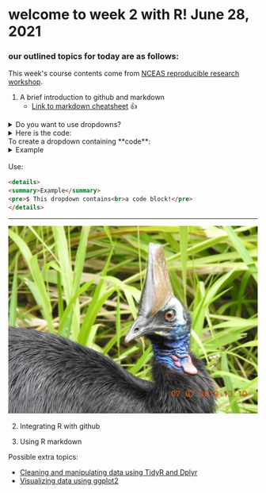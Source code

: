 # welcome to week 2 with R! June 28, 2021
### our outlined topics for today are as follows: 
This week's course contents come from [NCEAS reproducible research workshop](https://learning.nceas.ucsb.edu/2021-02-RRCourse/session-4-version-control-with-git-and-github.html#learning-objectives-4
). 
1. A brief introduction to github and markdown
   * [Link to markdown cheatsheet](https://guides.github.com/pdfs/markdown-cheatsheet-online.pdf) :+1:
  <details>
  <summary> Do you want to use dropdowns? </summary>
YES YOU DO!
  </details>
  
  <details>
    <summary>Here is the code:</summary>

```html
<details>
<summary>Example</summary>
YES YOU DO!
</details>
```
  <br>
  <details>
<summary>Example</summary>
<pre>$ This dropdown contains<br>a code block!</pre>
</details>
</pre>  
  </details>
  To create a dropdown containing **code**:

<details>
<summary>Example</summary>
<pre>This dropdown contains<br>a code block!</pre>
</details>
<br>
Use:

```html
<details>
<summary>Example</summary>
<pre>$ This dropdown contains<br>a code block!</pre>
</details>
```
---
![Here is a picture](/week2/cassuary.JPG)
<br>

2. Integrating R with github

3. Using R markdown 



Possible extra topics: 
* [Cleaning and manipulating data using TidyR and Dplyr](https://learning.nceas.ucsb.edu/2021-02-RRCourse/session-8-cleaning-and-manipulating-data.html)
* [Visualizing data using ggplot2](https://learning.nceas.ucsb.edu/2021-02-RRCourse/session-9-data-visualisation-and-publishing-to-the-web.html)



